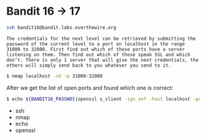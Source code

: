 # Bandit 16 -> 17

```bash
ssh bandit16@bandit.labs.overthewire.org
```

```
The credentials for the next level can be retrieved by submitting the password of the current level to a port on localhost in the range 31000 to 32000. First find out which of these ports have a server listening on them. Then find out which of those speak SSL and which don’t. There is only 1 server that will give the next credentials, the others will simply send back to you whatever you send to it.
```

```bash
$ nmap localhost -sV -p 31000-32000
```

After we get the list of open ports and found which one is correct:

```bash
$ echo ${BANDIT16_PASSWD}|openssl s_client -ign_eof -host localhost -port ${SSL_PORT}
```

* ssh
* nmap
* echo
* openssl
